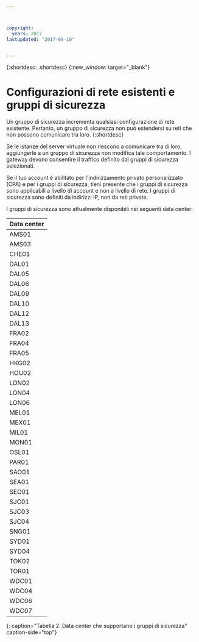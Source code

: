 ```yaml
---



copyright:
  years: 2017
lastupdated: "2017-08-10"


---
```


{:shortdesc: .shortdesc}
{:new_window: target="_blank"}

# Configurazioni di rete esistenti e gruppi di sicurezza

Un gruppo di sicurezza incrementa qualsiasi configurazione di rete esistente. Pertanto, un gruppo di sicurezza non può estendersi su reti che non possono
comunicare tra loro. 
{:shortdesc}

Se le istanze del server virtuale non riescono a comunicare tra di loro, aggiungerle a un gruppo di sicurezza non modifica
tale comportamento. I gateway devono consentire il traffico definito dai gruppi di sicurezza selezionati.

Se il tuo account è abilitato per l'indirizzamento privato personalizzato (CPA) e per i gruppi di sicurezza, tieni presente che i gruppi di sicurezza sono applicabili a livello di account e non a livello di rete. I gruppi di sicurezza sono definiti da indirizzi IP, non da reti private.

I gruppi di sicurezza sono attualmente disponibili nei seguenti data center:

| Data center      | 
|:------------------|
| AMS01             |
| AMS03             |
| CHE01             |
| DAL01             |
| DAL05             |
| DAL06             |
| DAL09             |
| DAL10             |
| DAL12             |
| DAL13             |
| FRA02             |
| FRA04             |
| FRA05             |
| HKG02             |
| HOU02             |
| LON02             |
| LON04             |
| LON06             |
| MEL01             |
| MEX01             |
| MIL01             |
| MON01             |
| OSL01             |
| PAR01             |
| SAO01             |
| SEA01             |
| SEO01             |
| SJC01             |
| SJC03             |
| SJC04             |
| SNG01             |
| SYD01             |
| SYD04             |
| TOK02             |
| TOR01             |
| WDC01             |
| WDC04             |
| WDC06             |
| WDC07             |
{: caption="Tabella 2. Data center che supportano i gruppi di sicurezza" caption-side="top"} 
